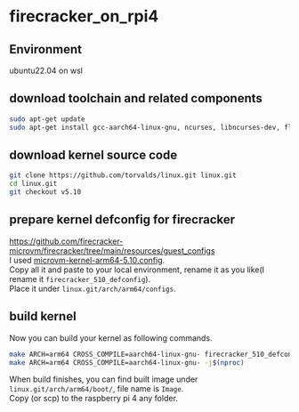 # firecracker_on_rpi4

## Environment
ubuntu22.04 on wsl

## download toolchain and related components
```sh
sudo apt-get update
sudo apt-get install gcc-aarch64-linux-gnu, ncurses, libncurses-dev, flex, bison
```

## download kernel source code
```sh
git clone https://github.com/torvalds/linux.git linux.git
cd linux.git
git checkout v5.10
```

## prepare kernel defconfig for firecracker
https://github.com/firecracker-microvm/firecracker/tree/main/resources/guest_configs  
I used [microvm-kernel-arm64-5.10.config](https://github.com/firecracker-microvm/firecracker/blob/main/resources/guest_configs/microvm-kernel-arm64-5.10.config).  
Copy all it and paste to your local environment, rename it as you like(I rename it `firecracker_510_defconfig`).  
Place it under `linux.git/arch/arm64/configs`.

## build kernel
Now you can build your kernel as following commands.
```sh
make ARCH=arm64 CROSS_COMPILE=aarch64-linux-gnu- firecracker_510_defconfig
make ARCH=arm64 CROSS_COMPILE=aarch64-linux-gnu- -j$(nproc)
```

When build finishes, you can find built image under `linux.git/arch/arm64/boot/`, file name is `Image`.  
Copy (or scp) to the raspberry pi 4 any folder.
